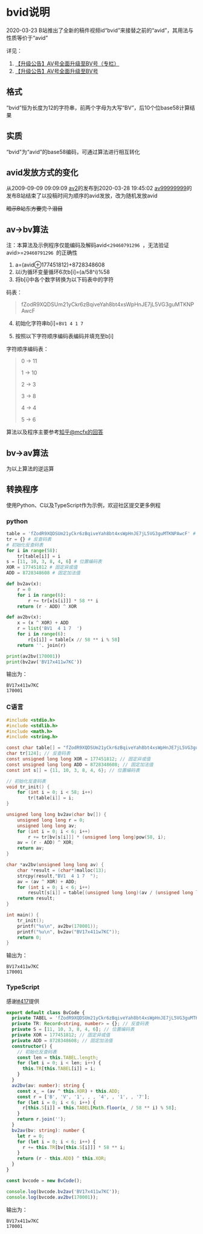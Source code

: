 # bvid说明

2020-03-23 B站推出了全新的稿件视频id“bvid”来接替之前的“avid”，其用法与性质等价于“avid”

详见：

1. [【升级公告】AV号全面升级至BV号（专栏）](https://www.bilibili.com/read/cv5167957)
2. [【升级公告】AV号全面升级至BV号](https://www.bilibili.com/blackboard/activity-BV-PC.html)

## 格式

“bvid”恒为长度为12的字符串，前两个字母为大写“BV”，后10个位base58计算结果

## 实质

“bvid"为“avid”的base58编码，可通过算法进行相互转化

## avid发放方式的变化

从2009-09-09 09:09:09 [av2](https://www.bilibili.com/video/av2)的发布到2020-03-28  19:45:02 [av99999999](https://www.bilibili.com/video/av99999999)的发布B站结束了以投稿时间为顺序的avid发放，改为随机发放avid

~~暗示B站东方要完？泪目~~

## av->bv算法

注：本算法及示例程序仅能编码及解码avid<` 29460791296  `，无法验证avid>=` 29460791296  `的正确性

1. a=(avid⊕177451812)+8728348608
2. 以i为循环变量循环6次b[i]=(a/58^i)%58
3. 将b[i]中各个数字转换为以下码表中的字符

码表：

> fZodR9XQDSUm21yCkr6zBqiveYah8bt4xsWpHnJE7jL5VG3guMTKNPAwcF

4. 初始化字符串b[i]=`BV1 4 1 7 `

5. 按照以下字符顺序编码表编码并填充至b[i]

字符顺序编码表：

> 0 -> 11
>
> 1 -> 10
>
> 2 -> 3
>
> 3 -> 8
>
> 4 -> 4
>
> 5 -> 6

算法以及程序主要参考[知乎@mcfx的回答](https://www.zhihu.com/question/381784377/answer/1099438784)

## bv->av算法

为以上算法的逆运算

## 转换程序

使用Python、C以及TypeScript作为示例，欢迎社区提交更多例程

### python

```python
table = 'fZodR9XQDSUm21yCkr6zBqiveYah8bt4xsWpHnJE7jL5VG3guMTKNPAwcF' # 码表
tr = {} # 反查码表
# 初始化反查码表
for i in range(58):
    tr[table[i]] = i
s = [11, 10, 3, 8, 4, 6] # 位置编码表
XOR = 177451812 # 固定异或值
ADD = 8728348608 # 固定加法值

def bv2av(x):
    r = 0
    for i in range(6):
        r += tr[x[s[i]]] * 58 ** i
    return (r - ADD) ^ XOR

def av2bv(x):
    x = (x ^ XOR) + ADD
    r = list('BV1  4 1 7  ')
    for i in range(6):
        r[s[i]] = table[x // 58 ** i % 58]
    return ''. join(r)

print(av2bv(170001))
print(bv2av('BV17x411w7KC'))
```

输出为：

```
BV17x411w7KC
170001
```

### C语言

```c
#include <stdio.h>
#include <stdlib.h>
#include <math.h>
#include <string.h>

const char table[] = "fZodR9XQDSUm21yCkr6zBqiveYah8bt4xsWpHnJE7jL5VG3guMTKNPAwcF"; // 码表
char tr[124]; // 反查码表
const unsigned long long XOR = 177451812; // 固定异或值
const unsigned long long ADD = 8728348608; // 固定加法值
const int s[] = {11, 10, 3, 8, 4, 6}; // 位置编码表

// 初始化反查码表
void tr_init() {
	for (int i = 0; i < 58; i++)
		tr[table[i]] = i;
}

unsigned long long bv2av(char bv[]) {
	unsigned long long r = 0;
	unsigned long long av;
	for (int i = 0; i < 6; i++)
		r += tr[bv[s[i]]] * (unsigned long long)pow(58, i);
	av = (r - ADD) ^ XOR;
	return av;
}

char *av2bv(unsigned long long av) {
	char *result = (char*)malloc(13);
	strcpy(result,"BV1  4 1 7  ");
	av = (av ^ XOR) + ADD;
	for (int i = 0; i < 6; i++)
		result[s[i]] = table[(unsigned long long)(av / (unsigned long long)pow(58, i)) % 58];
	return result;
}

int main() {
	tr_init();
	printf("%s\n", av2bv(170001));
	printf("%u\n", bv2av("BV17x411w7KC"));
	return 0;
}
```

输出为：

```
BV17x411w7KC
170001
```

### TypeScript

感谢[#417](https://github.com/SocialSisterYi/bilibili-API-collect/issues/417#issuecomment-1186475063)提供

```typescript
export default class BvCode {
  private TABEL = 'fZodR9XQDSUm21yCkr6zBqiveYah8bt4xsWpHnJE7jL5VG3guMTKNPAwcF'; // 码表
  private TR: Record<string, number> = {}; // 反查码表
  private S = [11, 10, 3, 8, 4, 6]; // 位置编码表
  private XOR = 177451812; // 固定异或值
  private ADD = 8728348608; // 固定加法值
  constructor() {
	// 初始化反查码表
    const len = this.TABEL.length;
    for (let i = 0; i < len; i++) {
      this.TR[this.TABEL[i]] = i;
    }
  }
  av2bv(av: number): string {
    const x_ = (av ^ this.XOR) + this.ADD;
    const r = ['B', 'V', '1', , , '4', , '1', , '7'];
    for (let i = 0; i < 6; i++) {
      r[this.S[i]] = this.TABEL[Math.floor(x_ / 58 ** i) % 58];
    }
    return r.join('');
  }
  bv2av(bv: string): number {
    let r = 0;
    for (let i = 0; i < 6; i++) {
      r += this.TR[bv[this.S[i]]] * 58 ** i;
    }
    return (r - this.ADD) ^ this.XOR;
  }
}

const bvcode = new BvCode();

console.log(bvcode.bv2av('BV17x411w7KC'));
console.log(bvcode.av2bv(170001));
```

输出为：

```
BV17x411w7KC
170001
```